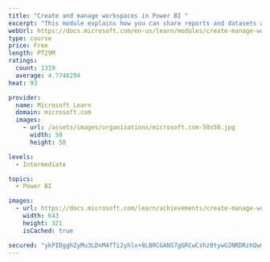 ```yaml
---
title: "Create and manage workspaces in Power BI "
excerpt: "This module explains how you can share reports and datasets with your users and how to create a deployment strategy that makes sense for you and your organization. Furthermore, you will learn about data lineage in Microsoft Power BI."
webUrl: https://docs.microsoft.com/en-us/learn/modules/create-manage-workspaces-power-bi/
type: course
price: Free
length: PT29M
ratings:
  count: 1319
  average: 4.7748294
heat: 93

provider:
  name: Microsoft Learn
  domain: microsoft.com
  images:
    - url: /assets/images/organizations/microsoft.com-50x50.jpg
      width: 50
      height: 50

levels:
  - Intermediate

topics:
  - Power BI

images:
  - url: https://docs.microsoft.com/learn/achievements/create-manage-workspaces-power-bi-social.png
    width: 643
    height: 321
    isCached: true

secured: "ykPIDgghZyMu3LDnM4fTi2yhlx+8LBRCGANS7gGRCwCshz0tywG2NRDRzhQwmN+F3bLV7DFfdGNyxsDkXnXEc/VGxsxZxZoV5nawRV0QVT2cjD3PuQr+1CHCobu3VmR3gXAOJNNa+JLpdW8qZEA7M/ajbV7ZwsZCzK3ZDYTwPXHReKR6NzwIlV+wC0I0qgnK/ENcD0iJFXZ8ahvooKTEBguX3VeJFnEAAkWBWe0jQbtvZUEDSBRR38u1hk2Wu3qMtBJcJF1hqOBSJ6WwnzvA9MD1U3qTcd7tyrbnZIqSrjp/UBj/ijUAlkOE8pcaFQgf+ouNlWnj1WtltlYFI8KOcEXhPfhNt+qvDVVLZbzn0j0VUOAz7GTRNMQ6lSQ+7ywYVJMhS/duSkw2K4Rpzd/WqO/K1ZLiFFwvZ4KcgcODozo=;odfKP7nadoOcRJwYODc9Lw=="
---
```


